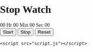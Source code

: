 <!DOCTYPE html>
<html lang="en">

<head>
	<meta charset="UTF-8">
	<meta http-equiv="X-UA-Compatible"
		content="IE=edge">
	<meta name="viewport"
		content="width=device-width, initial-scale=1.0">
	<title>Design Stopwatch using HTML CSS and JavaScript</title>
<style>
    body {
	padding: 0;
	margin: 0;
	font-family: verdana;
}

.container {
	display: flex;
	flex-direction: column;
	justify-content: center;
	align-items: center;
	width: 100%;
	height: 100vh;
	background-color: rgb(0, 61, 0);
}

h1 {
	color: rgb(10, 238, 10);
	text-align: center;
}

.digit {
	font-size: 150px;
	color: #fff;
}

.txt {
	font-size: 30px;
	color: #fffcd6;
}

#buttons {
	margin-top: 50px;
}

.btn {
	width: 100px;
	padding: 10px 15px;
	margin: 0px 20px;
	border-top-right-radius: 10px;
	border-bottom-left-radius: 10px;
	border-bottom-right-radius: 4px;
	border-top-left-radius: 4px;
	cursor: pointer;
	font-size: 20px;
	transition: 0.5s;
	color: white;
	font-weight: 500;
}

#start {
	background-color: #009779;
}

#stop {
	background-color: #0e85fc;
}

#reset {
	background-color: #c91400;
}

</style>
</head>

<body>
	<div class="container">
		<h1>Stop Watch</h1>
		<div id="time">
			<span class="digit" id="hr">
				00</span>
			<span class="txt">Hr</span>
			<span class="digit" id="min">
				00</span>
			<span class="txt">Min</span>
			<span class="digit" id="sec">
				00</span>
			<span class="txt">Sec</span>
			<span class="digit" id="count">
				00</span>
		</div>
		<div id="buttons">
			<button class="btn" id="start">
				Start</button>
			<button class="btn" id="stop">
				Stop</button>
			<button class="btn" id="reset">
				Reset</button>
		</div>
	</div>

	<script src="script.js"></script>
</body>
<script>
    let startBtn = document.getElementById('start');
let stopBtn = document.getElementById('stop');
let resetBtn = document.getElementById('reset');

let hour = 00;
let minute = 00;
let second = 00;
let count = 00;

startBtn.addEventListener('click', function () {
	timer = true;
	stopWatch();
});

stopBtn.addEventListener('click', function () {
	timer = false;
});

resetBtn.addEventListener('click', function () {
	timer = false;
	hour = 0;
	minute = 0;
	second = 0;
	count = 0;
	document.getElementById('hr').innerHTML = "00";
	document.getElementById('min').innerHTML = "00";
	document.getElementById('sec').innerHTML = "00";
	document.getElementById('count').innerHTML = "00";
});

function stopWatch() {
	if (timer) {
		count++;

		if (count == 100) {
			second++;
			count = 0;
		}

		if (second == 60) {
			minute++;
			second = 0;
		}

		if (minute == 60) {
			hour++;
			minute = 0;
			second = 0;
		}

		let hrString = hour;
		let minString = minute;
		let secString = second;
		let countString = count;

		if (hour < 10) {
			hrString = "0" + hrString;
		}

		if (minute < 10) {
			minString = "0" + minString;
		}

		if (second < 10) {
			secString = "0" + secString;
		}

		if (count < 10) {
			countString = "0" + countString;
		}

		document.getElementById('hr').innerHTML = hrString;
		document.getElementById('min').innerHTML = minString;
		document.getElementById('sec').innerHTML = secString;
		document.getElementById('count').innerHTML = countString;
		setTimeout(stopWatch, 10);
	}
}

</script>
</html>
